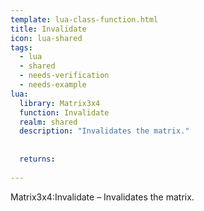 ```yaml
---
template: lua-class-function.html
title: Invalidate
icon: lua-shared
tags:
  - lua
  - shared
  - needs-verification
  - needs-example
lua:
  library: Matrix3x4
  function: Invalidate
  realm: shared
  description: "Invalidates the matrix."
  
  
  returns:
    
---
```


<div class="lua__search__keywords">
Matrix3x4:Invalidate &#x2013; Invalidates the matrix.
</div>
